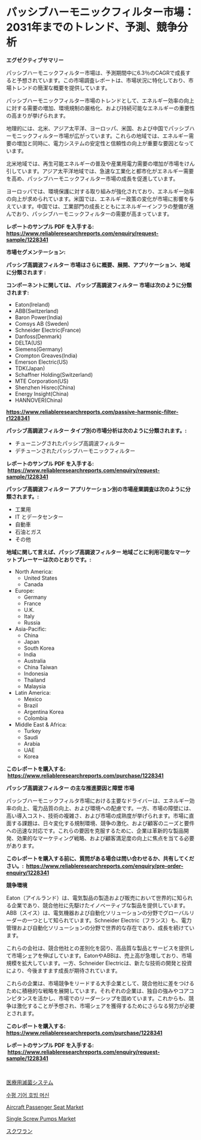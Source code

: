 <p><h1>パッシブハーモニックフィルター市場：2031年までのトレンド、予測、競争分析</h1></p><p><strong>エグゼクティブサマリー</strong></p>
<p><p>パッシブハーモニックフィルター市場は、予測期間中に6.3％のCAGRで成長すると予想されています。この市場調査レポートは、市場状況に特化しており、市場トレンドの簡潔な概要を提供しています。</p><p>パッシブハーモニックフィルター市場のトレンドとして、エネルギー効率の向上に対する需要の増加、環境規制の厳格化、および持続可能なエネルギーの重要性の高まりが挙げられます。</p><p>地理的には、北米、アジア太平洋、ヨーロッパ、米国、および中国でパッシブハーモニックフィルター市場が広がっています。これらの地域では、エネルギー需要の増加と同時に、電力システムの安定性と信頼性の向上が重要な要因となっています。</p><p>北米地域では、再生可能エネルギーの普及や産業用電力需要の増加が市場をけん引しています。アジア太平洋地域では、急速な工業化と都市化がエネルギー需要を高め、パッシブハーモニックフィルター市場の成長を促進しています。</p><p>ヨーロッパでは、環境保護に対する取り組みが強化されており、エネルギー効率の向上が求められています。米国では、エネルギー政策の変化が市場に影響を与えています。中国では、工業部門の成長とともにエネルギーインフラの整備が進んでおり、パッシブハーモニックフィルターの需要が高まっています。</p></p>
<p><strong>レポートのサンプル PDF を入手する: <a href="https://www.reliableresearchreports.com/enquiry/request-sample/1228341">https://www.reliableresearchreports.com/enquiry/request-sample/1228341</a></strong></p>
<p><strong>市場セグメンテーション:</strong></p>
<p><strong> パッシブ高調波フィルター 市場はさらに概要、展開、アプリケーション、地域に分類されます :</strong></p>
<p><strong>コンポーネントに関しては、 パッシブ高調波フィルター 市場は次のように分類されます: &nbsp;</strong></p>
<p><ul><li>Eaton(Ireland)</li><li>ABB(Switzerland)</li><li>Baron Power(India)</li><li>Comsys AB (Sweden)</li><li>Schneider Electric(France)</li><li>Danfoss(Denmark)</li><li>DELTA(US)</li><li>Siemens(Germany)</li><li>Crompton Greaves(India)</li><li>Emerson Electric(US)</li><li>TDK(Japan)</li><li>Schaffner Holding(Switzerland)</li><li>MTE Corporation(US)</li><li>Shenzhen Hisrec(China)</li><li>Energy Insight(China)</li><li>HANNOVER(China)</li></ul></p>
<p><strong><a href="https://www.reliableresearchreports.com/passive-harmonic-filter-r1228341">https://www.reliableresearchreports.com/passive-harmonic-filter-r1228341</a></strong></p>
<p><strong> パッシブ高調波フィルター タイプ別の市場分析は次のように分類されます。:</strong></p>
<p><ul><li>チューニングされたパッシブ高調波フィルター</li><li>デチューンされたパッシブハーモニックフィルター</li></ul></p>
<p><strong>レポートのサンプル PDF を入手する: &nbsp;<a href="https://www.reliableresearchreports.com/enquiry/request-sample/1228341">https://www.reliableresearchreports.com/enquiry/request-sample/1228341</a></strong></p>
<p><strong> パッシブ高調波フィルター アプリケーション別の市場産業調査は次のように分類されます。:</strong></p>
<p><ul><li>工業用</li><li>IT とデータセンター</li><li>自動車</li><li>石油とガス</li><li>その他</li></ul></p>
<p><strong>地域に関して言えば、パッシブ高調波フィルター 地域ごとに利用可能なマーケットプレーヤーは次のとおりです。:</strong></p>
<p><ul>
    <li>
        North America:
        <ul>
            <li>United States</li>
            <li>Canada</li>
        </ul>
    </li>
    <li>
        Europe:
        <ul>
            <li>Germany</li>
            <li>France</li>
            <li>U.K.</li>
            <li>Italy</li>
            <li>Russia</li>
        </ul>
    </li>
    <li>
        Asia-Pacific:
        <ul>
            <li>China</li>
            <li>Japan</li>
            <li>South Korea</li>
            <li>India</li>
            <li>Australia</li>
            <li>China Taiwan</li>
            <li>Indonesia</li>
            <li>Thailand</li>
            <li>Malaysia</li>
        </ul>
    </li>
    <li>
        Latin America:
        <ul>
            <li>Mexico</li>
            <li>Brazil</li>
            <li>Argentina Korea</li>
            <li>Colombia</li>
        </ul>
    </li>
    <li>
        Middle East & Africa:
        <ul>
            <li>Turkey</li>
            <li>Saudi</li>
            <li>Arabia</li>
            <li>UAE</li>
            <li>Korea</li>
        </ul>
    </li>
    </ul></p>
<p><strong>このレポートを購入する: &nbsp;<a href="https://www.reliableresearchreports.com/purchase/1228341">https://www.reliableresearchreports.com/purchase/1228341</a></strong></p>
<p><strong>パッシブ高調波フィルター の主な推進要因と障壁 市場</strong></p>
<p><p>パッシブハーモニックフィルタ市場における主要なドライバーは、エネルギー効率の向上、電力品質の向上、および環境への配慮です。一方、市場の障壁には、高い導入コスト、技術の複雑さ、および市場の成熟度が挙げられます。市場に直面する課題は、日々変化する規制環境、競争の激化、および顧客のニーズと要件への迅速な対応です。これらの要因を克服するために、企業は革新的な製品開発、効果的なマーケティング戦略、および顧客満足度の向上に焦点を当てる必要があります。</p></p>
<p><strong>このレポートを購入する前に、質問がある場合は問い合わせるか、共有してください。:&nbsp; <a href="https://www.reliableresearchreports.com/enquiry/pre-order-enquiry/1228341">https://www.reliableresearchreports.com/enquiry/pre-order-enquiry/1228341</a></strong></p>
<p><strong>競争環境</strong></p>
<p><p>Eaton（アイルランド）は、電気製品の製造および販売において世界的に知られる企業であり、競合他社に先駆けたイノベーティブな製品を提供しています。ABB（スイス）は、電気機器および自動化ソリューションの分野でグローバルリーダーの一つとして知られています。Schneider Electric（フランス）も、電力管理および自動化ソリューションの分野で世界的な存在であり、成長を続けています。</p><p>これらの会社は、競合他社との差別化を図り、高品質な製品とサービスを提供して市場シェアを伸ばしています。EatonやABBは、売上高が急増しており、市場規模を拡大しています。一方、Schneider Electricは、新たな技術の開発と投資により、今後ますます成長が期待されています。</p><p>これらの企業は、市場競争をリードする大手企業として、競合他社に差をつけるために積極的な戦略を展開しています。それぞれの企業は、独自の強みやコアコンピタンスを活かし、市場でのリーダーシップを固めています。これからも、競争は激化することが予想され、市場シェアを獲得するためにさらなる努力が必要とされます。</p></p>
<p><strong>このレポートを購入する: &nbsp; <a href="https://www.reliableresearchreports.com/purchase/1228341">https://www.reliableresearchreports.com/purchase/1228341</a></strong></p>
<p><strong>レポートのサンプル PDF を入手する: &nbsp;<a href="https://www.reliableresearchreports.com/enquiry/request-sample/1228341">https://www.reliableresearchreports.com/enquiry/request-sample/1228341</a></strong><strong></strong></p>
<p>&nbsp;</p>
<p><p><a href="https://medium.com/@diegomoen2016/%E5%8C%BB%E7%99%82%E7%94%A8%E6%AE%BA%E8%8F%8C%E3%82%B7%E3%82%B9%E3%83%86%E3%83%A0%E5%B8%82%E5%A0%B4-2031%E5%B9%B4%E3%81%BE%E3%81%A7%E3%81%AE%E3%83%88%E3%83%AC%E3%83%B3%E3%83%89-%E4%BA%88%E6%B8%AC-%E7%AB%B6%E4%BA%89%E5%88%86%E6%9E%90-c23fb4a7ddd5">医療用滅菌システム</a></p><p><a href="https://medium.com/@bricebeahan2023/%EC%88%98%ED%8F%89-%EA%B8%B0%EC%96%B4-%ED%98%B8%EB%B9%99-%EA%B8%B0%EA%B3%84-%EC%8B%9C%EC%9E%A5-%EC%8B%9C%EC%9E%A5-%EC%A0%90%EC%9C%A0%EC%9C%A8-%EC%8B%9C%EC%9E%A5-%EB%8F%99%ED%96%A5-%EA%B7%B8%EB%A6%AC%EA%B3%A0-%EB%AF%B8%EB%9E%98-%EC%84%B1%EC%9E%A5-%ED%83%90%EC%83%89-8594df6d4802">수평 기어 호빙 머신</a></p><p><a href="https://github.com/jerrycopelandthomaswsqd8q/Market-Research-Report-List-2/blob/main/aircraft-passenger-seat-market.md">Aircraft Passenger Seat Market</a></p><p><a href="https://github.com/brenzgnarento/Market-Research-Report-List-2/blob/main/single-screw-pumps-market.md">Single Screw Pumps Market</a></p><p><a href="https://medium.com/@kyaorris56456/%E3%82%B9%E3%82%AF%E3%83%AF%E3%83%A9%E3%83%B3%E5%B8%82%E5%A0%B4%E3%81%AE%E8%A6%8F%E6%A8%A1%E3%81%AF-%E4%B8%96%E7%95%8C%E7%94%A3%E6%A5%AD%E3%81%AB%E3%81%8A%E3%81%91%E3%82%8B%E6%9C%80%E8%89%AF%E3%81%AE%E3%83%9E%E3%83%BC%E3%82%B1%E3%83%86%E3%82%A3%E3%83%B3%E3%82%B0%E3%83%81%E3%83%A3%E3%83%8D%E3%83%AB%E3%82%92%E6%98%8E%E3%82%89%E3%81%8B%E3%81%AB%E3%81%97%E3%81%BE%E3%81%99-aefafe91036d">スクワラン</a></p></p>